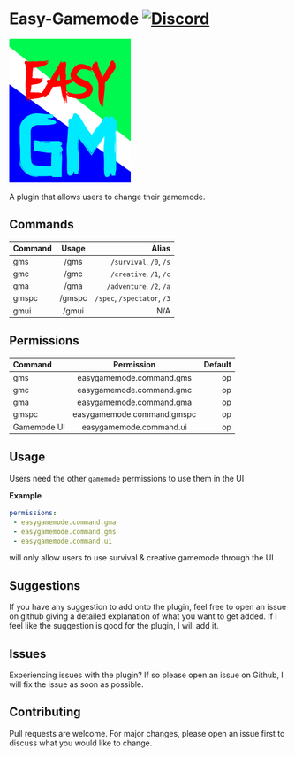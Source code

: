 # Easy-Gamemode [![Discord](https://img.shields.io/discord/330850307607363585?logo=discord)](https://discord.gg/EawuF4BPU7)
![](logo.png)

A plugin that allows users to change their gamemode.

## Commands
| Command | Usage | Alias |
| :------------ |:---------------:| -----:|
| gms | /gms | `/survival`, `/0`, `/s`|
| gmc | /gmc | `/creative`, `/1`, `/c`|
| gma | /gma | `/adventure`, `/2`, `/a`|
| gmspc | /gmspc | `/spec`, `/spectator`, `/3`|
| gmui | /gmui | N/A |

## Permissions
| Command  | Permission | Default |
| :------------ |:---------------:| -----:|
|gms|easygamemode.command.gms|op|
|gmc|easygamemode.command.gmc|op|
|gma|easygamemode.command.gma|op|
|gmspc|easygamemode.command.gmspc|op|
|Gamemode UI|easygamemode.command.ui|op|

## Usage
Users need the other `gamemode` permissions to use them in the UI 

**Example**
```yml
permissions:
 - easygamemode.command.gma
 - easygamemode.command.gms
 - easygamemode.command.ui
```
will only allow users to use survival & creative gamemode through the UI

## Suggestions
If you have any suggestion to add onto the plugin, feel free to open an issue on github giving a detailed explanation of what you want to get added. If I feel like the suggestion is good for the plugin, I will add it.

## Issues
Experiencing issues with the plugin? If so please open an issue on Github, I will fix the issue as soon as possible.

## Contributing
Pull requests are welcome. For major changes, please open an issue first to discuss what you would like to change.
